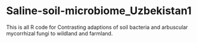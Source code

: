 # Saline-soil-microbiome_Uzbekistan1
This is all R code for Contrasting adaptions of soil bacteria and arbuscular mycorrhizal fungi to wildland and farmland.
